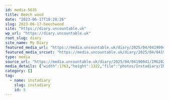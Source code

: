 ```yaml
---
id: media-5635
title: Beech wood
date: "2023-06-17T10:28:26"
slug: 2023-06-17-beechwood
site: "https://diary.uncountable.uk"
wp_url: "https://diary.uncountable.uk"
root_slug: diary
site_name: My Diary
featured_media_url: "https://media.uncountable.uk/diary/2025/04/04190941/IMG20230617112826.webp"
featured_media_srcset: "https://media.uncountable.uk/diary/2025/04/04190941/IMG20230617112826-300x225.webp 300w, https://media.uncountable.uk/diary/2025/04/04190941/IMG20230617112826-1024x768.webp 1024w, https://media.uncountable.uk/diary/2025/04/04190941/IMG20230617112826-150x150.webp 150w, https://media.uncountable.uk/diary/2025/04/04190941/IMG20230617112826-640x480.webp 640w, https://media.uncountable.uk/diary/2025/04/04190941/IMG20230617112826.webp 1763w"
type: media
source_url: "https://media.uncountable.uk/diary/2025/04/04190941/IMG20230617112826.webp"
media_details: {"width":1763,"height":1322,"file":"photos/Instadiary/IMG20230617112826.webp","filesize":200818,"sizes":{"medium":{"file":"IMG20230617112826-300x225.webp","width":300,"height":225,"filesize":30292,"mime_type":"image/webp","source_url":"https://media.uncountable.uk/diary/2025/04/04190941/IMG20230617112826-300x225.webp"},"large":{"file":"IMG20230617112826-1024x768.webp","width":1024,"height":768,"filesize":255136,"mime_type":"image/webp","source_url":"https://media.uncountable.uk/diary/2025/04/04190941/IMG20230617112826-1024x768.webp"},"thumbnail":{"file":"IMG20230617112826-150x150.webp","width":150,"height":150,"filesize":11222,"mime_type":"image/webp","source_url":"https://media.uncountable.uk/diary/2025/04/04190941/IMG20230617112826-150x150.webp"},"mobwidth":{"file":"IMG20230617112826-640x480.webp","width":640,"height":480,"filesize":120478,"mime_type":"image/webp","source_url":"https://media.uncountable.uk/diary/2025/04/04190941/IMG20230617112826-640x480.webp"},"full":{"file":"IMG20230617112826.webp","width":1763,"height":1322,"mime_type":"image/webp","source_url":"https://media.uncountable.uk/diary/2025/04/04190941/IMG20230617112826.webp"}},"image_meta":{"aperture":"0","credit":"","camera":"","caption":"","created_timestamp":"0","copyright":"","focal_length":"0","iso":"0","shutter_speed":"0","title":"","orientation":"0","keywords":[]}}
category: []
tag:
  - name: instadiary
    slug: instadiary
    id: 5
---
```


